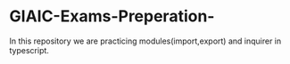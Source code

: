 # GIAIC-Exams-Preperation-
In this repository we are practicing modules(import,export) and inquirer in typescript.
